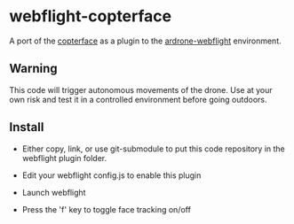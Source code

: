 # webflight-copterface

A port of the [copterface](https://github.com/paulhayes/copterface) as a plugin to the [ardrone-webflight](https://github.com/eschnou/ardrone-webflight) environment.

## Warning

This code will trigger autonomous movements of the drone. Use at your own risk and test it in a controlled environment before going outdoors. 

## Install

- Either copy, link, or use git-submodule to put this code repository in the webflight plugin folder. 

- Edit your webflight config.js to enable this plugin

- Launch webflight

- Press the 'f' key to toggle face tracking on/off
